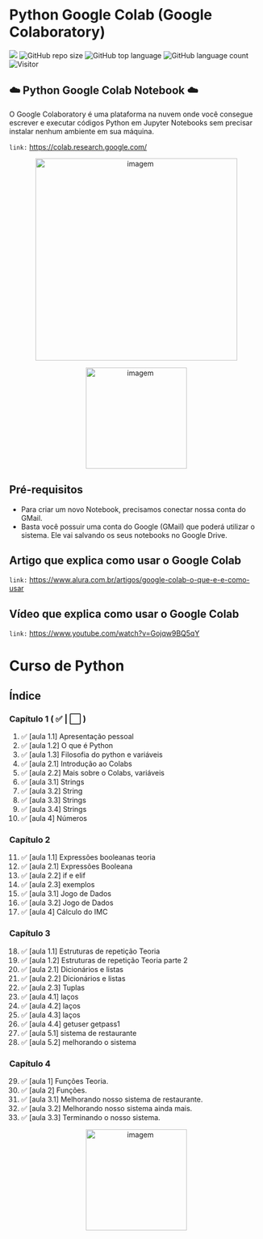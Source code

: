 # Python Google Colab (Google Colaboratory)

[![](https://img.shields.io/badge/made_by-eduardodsr-green)](https://github.com/eduardods/)
![GitHub repo size](https://img.shields.io/github/repo-size/eduardodsr/Python-Google-Colab)
![GitHub top language](https://img.shields.io/github/languages/top/eduardodsr/Python-Google-Colab)
![GitHub language count](https://img.shields.io/github/languages/count/eduardodsr/Python-Google-Colab)
![Visitor](https://visitor-badge.glitch.me/badge?page_id=eduardodsr.Python-Google-Colab)

## :cloud: Python Google Colab Notebook :cloud:
 
 O Google Colaboratory é uma plataforma na nuvem onde você consegue escrever e executar códigos Python em Jupyter Notebooks sem precisar instalar nenhum ambiente em sua máquina. 

``` link: ```  https://colab.research.google.com/

<p align="center">
  <img src=https://github.com/eduardodsr/Python-Google-Colab/blob/master/logo.png?raw=true" alt="imagem" width="400px" />
 </p>
 
 <p align="center">
  <img src=https://www.python.org/static/img/python-logo.png?raw=true" alt="imagem" width="200px" />
 </p>
        

                                                                                                 
## Pré-requisitos

- Para criar um novo Notebook, precisamos conectar nossa conta do GMail. 
- Basta você possuir uma conta do Google (GMail) que poderá utilizar o sistema. Ele vai salvando os seus notebooks no Google Drive.

## Artigo que explica como usar o Google Colab

``` link: ```  https://www.alura.com.br/artigos/google-colab-o-que-e-e-como-usar

## Vídeo que explica como usar o Google Colab

``` link: ```  https://www.youtube.com/watch?v=Gojqw9BQ5qY

# Curso de Python
  
## Índice 

### Capítulo 1 (  :white_check_mark: | :white_large_square:  )
1. :white_check_mark: [aula 1.1] Apresentação pessoal
2. :white_check_mark: [aula 1.2] O que é Python
3. :white_check_mark: [aula 1.3] Filosofia do python e variáveis
4. :white_check_mark: [aula 2.1] Introdução ao Colabs
5. :white_check_mark: [aula 2.2] Mais sobre o Colabs, variáveis
6. :white_check_mark: [aula 3.1] Strings
7. :white_check_mark: [aula 3.2] String
8. :white_check_mark: [aula 3.3] Strings
9. :white_check_mark: [aula 3.4] Strings
10. :white_check_mark: [aula 4] Números

### Capítulo 2
11. :white_check_mark: [aula 1.1] Expressões booleanas teoria
12. :white_check_mark: [aula 2.1] Expressões Booleana
13. :white_check_mark: [aula 2.2] if e elif
14. :white_check_mark: [aula 2.3] exemplos
15. :white_check_mark: [aula 3.1] Jogo de Dados
16. :white_check_mark: [aula 3.2] Jogo de Dados
17. :white_check_mark: [aula 4] Cálculo do IMC

### Capítulo 3
18. :white_check_mark:  [aula 1.1] Estruturas de repetição Teoria
19. :white_check_mark:  [aula 1.2] Estruturas de repetição Teoria parte 2   
20. :white_check_mark:  [aula 2.1] Dicionários e listas
21. :white_check_mark:  [aula 2.2] Dicionários e listas
22. :white_check_mark:  [aula 2.3] Tuplas
23. :white_check_mark:  [aula 4.1] laços
24. :white_check_mark:  [aula 4.2] laços
25. :white_check_mark:  [aula 4.3] laços
26. :white_check_mark:  [aula 4.4] getuser getpass1
27. :white_check_mark:  [aula 5.1] sistema de restaurante
28. :white_check_mark:  [aula 5.2] melhorando o sistema

### Capítulo 4
29. :white_check_mark: [aula 1] Funções Teoria.
30. :white_check_mark: [aula 2] Funções.
31. :white_check_mark: [aula 3.1] Melhorando nosso sistema de restaurante.
32. :white_check_mark: [aula 3.2] Melhorando nosso sistema ainda mais.
33. :white_check_mark: [aula 3.3] Terminando o nosso sistema. 


  <p align="center"><img src=https://i.imgur.com/eP8QQc8.png?raw=true" alt="imagem" width="200px" /></p>
